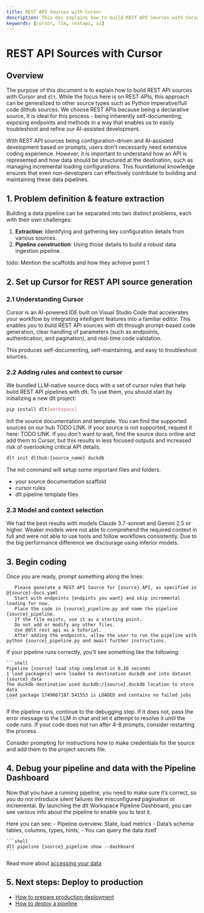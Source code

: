 ```yaml
---
title: REST API Sources with Cursor
description: This doc explains how to build REST API Sources with Cursor
keywords: [cursor, llm, restapi, ai]
---
```


# REST API Sources with Cursor

## Overview

The purpose of this document is to explain how to build REST API sources with Cursor and `dlt`. While the focus here is on REST APIs, this approach can be generalized to other source types such as Python imperative/full code dlthub sources. We choose REST APIs because being a declarative source, it is ideal for this process - being inherently self-documenting, exposing endpoints and methods in a way that enables us to easily troubleshoot and refine our AI-assisted development.

With REST API sources being configuration-driven and AI-assisted development based on prompts, users don't necessarily need extensive coding experience. However, it is important to understand how an API is represented and how data should be structured at the destination, such as managing incremental loading configurations. This foundational knowledge ensures that even non-developers can effectively contribute to building and maintaining these data pipelines.

## 1. Problem definition & feature extraction

Building a data pipeline can be separated into two distinct problems, each with their own challenges:

1. **Extraction**: Identifying and gathering key configuration details from various sources.
2. **Pipeline construction**: Using those details to build a robust data ingestion pipeline.

todo: Mention the scaffolds and how they achieve point 1


## 2. Set up Cursor for REST API source generation

### 2.1 Understanding Cursor

Cursor is an AI-powered IDE built on Visual Studio Code that accelerates your workflow by integrating intelligent features into a familiar editor. This enables you to build REST API sources with dlt through prompt-based code generation, clear handling of parameters (such as endpoints, authentication, and pagination), and real-time code validation.

This produces self-documenting, self-maintaining, and easy to troubleshoot sources.

### 2.2 Adding rules and context to cursor

We bundled LLM-native source docs with a set of cursor rules that help build REST API pipelines with dlt. To use them, you should start by initializing a new dlt project:

```bash
pip install dlt[workspace]
```

Init the source documentation and template. You can find the supported sources on our hub TODO LINK.
If your source is not supported, request it here: TODO LINK.
If you don't want to wait, find the source docs online and add them to Cursor, but this results in less focused outputs and increased risk of overlooking critical API details.

```bash
dlt init dlthub:{source_name} duckdb
```
The init command will setup some important files and folders.
- your source documentation scaffold
- cursor rules
- dlt pipeline template files

### 2.3 Model and context selection

We had the best results with models Claude 3.7-sonnet and Gemini 2.5 or higher. Weaker models were not able to comprehend the required context in full and were not able to use tools and follow workflows consistently. Due to the big performance difference we discourage using inferior models.



## 3. Begin coding

Once you are ready, prompt something along the lines:

 ```prompt
    Please generate a REST API Source for {source} API, as specified in @{source}-docs.yaml
    Start with endpoints {endpints you want} and skip incremental loading for now.
    Place the code in {source}_pipeline.py and name the pipeline {source}_pipeline.
    If the file exists, use it as a starting point.
    Do not add or modify any other files.
    Use @dlt rest api as a tutorial.
    After adding the endpoints, allow the user to run the pipeline with python {source}_pipeline.py and await further instructions.
   ```

 If your pipeline runs correctly, you’ll see something like the following:

    ```shell
    Pipeline {source} load step completed in 0.26 seconds
    1 load package(s) were loaded to destination duckdb and into dataset {source}_data
    The duckdb destination used duckdb:/{source}.duckdb location to store data
    Load package 1749667187.541553 is LOADED and contains no failed jobs
    ```

If the pipeline runs, continue to the debugging step. If it does not, pass the error message to the LLM in chat and let it attempt to resolve it until the code runs. If your code does not run after 4-8 prompts, consider restarting the process.

Consider prompting for instructions how to make credentials for the source and add them to the project secrets file.


## 4. Debug your pipeline and data with the Pipeline Dashboard

Now that you have a running pipeline, you need to make sure it’s correct, so you do not introduce silent failures like misconfigured pagination or incremental. By launching the dlt Workspace Pipeline Dashboard, you can see various info about the pipeline to enable you to test it.

Here you can see:
    - Pipeline overview: State, load metrics
    - Data’s schema: tables, columns, types, hints,
    - You can query the data itself

    ```shell
    dlt pipeline {source}_pipeline show --dashboard
    ```

Read more about [accessing your data](../../general-usage/dataset-access)


## 5. Next steps: Deploy to production

- [How to prepare production deployment](../../walkthroughs/share-a-dataset.md)
- [How to deploy a pipeline](../../walkthroughs/deploy-a-pipeline/)

